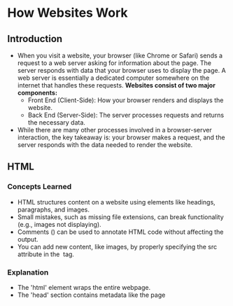 # How Websites Work

## Introduction
- When you visit a website, your browser (like Chrome or Safari) sends a request to a web server asking for information about the page. The server responds with data that your browser uses to display the page. A web server is essentially a dedicated computer somewhere on the internet that handles these requests.
**Websites consist of two major components:**
  - Front End (Client-Side): How your browser renders and displays the website.
  - Back End (Server-Side): The server processes requests and returns the necessary data.
- While there are many other processes involved in a browser-server interaction, the key takeaway is: your browser makes a request, and the server responds with the data needed to render the website.


## HTML

### Concepts Learned
- HTML structures content on a website using elements like headings, paragraphs, and images.
- Small mistakes, such as missing file extensions, can break functionality (e.g., images not displaying).
- Comments (<!-- -->) can be used to annotate HTML code without affecting the output.
- You can add new content, like images, by properly specifying the src attribute in the <img> tag.

### Explanation
- The 'html' element wraps the entire webpage.
- The 'head' section contains metadata like the page <title>.
- The body contains visible content:
- 'h1' for main headings.
- ''p' for paragraphs.
- "img src="path"" to display images.
- File paths and extensions in <img> tags must be correct for the image to display.
- Comments allow you to leave notes in the code that are not rendered in the browser.

### Notes
**Original Code (with missing extension):**
"img src='img/cat-2.'"
- Issue: Missing .jpg extension → image did not display.
**Corrected Code (added proper extension and dog image):**
"img src='img/cat-1.jpg'"
"img src='img/cat-2.jpg'"
"img src='img/dog-1.png'"
- Fix: Added correct .jpg for second cat image.
- Added a dog image to demonstrate adding new content.
- Running the code in the interactive lab showed the images on the webpage as expected.


## JavaScript

### Concepts Learned
- JavaScript makes webpages interactive, whereas HTML only structures content.
- JS can dynamically update page content, styles, and animations in real-time.
- Elements can have events (e.g., onclick, onhover) that trigger JavaScript functions.
- JS can be included inline with <script> tags or loaded from external files using the src attribute.
- DOM manipulation allows changing content of HTML elements via document.getElementById().

### Explanation
**Inline Update:**
document.getElementById("demo").innerHTML = "Hack the Planet";
Updates the content of the element with id demo.
**Event Handling:**
<button onclick='document.getElementById("demo").innerHTML = "Button Clicked";'>Click Me!</button>
Changes content when the button is clicked. Events can also be defined inside <script> tags instead of directly on elements.
**Script Inclusion:**
<script src="/path/to/javascript_file.js"></script>
Loads an external JS file.

### Notes
**Example Code Used in Lab:**
<div id="demo">Hi there!</div>
<button onclick='document.getElementById("demo").innerHTML = "Button Clicked"'>Click Me!</button>
<script type="text/javascript">
   document.getElementById("demo").innerHTML="Hack The Planet"
</script>
- The <div> initially displayed "Hi there!"
- JS script changed it to "Hack The Planet".
- Button click changes text to "Button Clicked".
- Learned how to manipulate element content and add interactivity via buttons and events.


## Sensitive Data Exposure

### Concepts Learned
- Sensitive Data Exposure occurs when sensitive info (like credentials or hidden links) is left in the website’s front-end.
- Such data can appear in HTML comments, JavaScript code, or hidden inputs.
- Attackers can leverage this to access restricted areas or escalate attacks.

### Explanation
 **While testing a sample login page:**
- First checked page source, but couldn’t find the password.
- Discovered that the login form was inside a frame, so the real data was in the frame source.
 **By viewing frame source, found hardcoded credentials:**
    Username: admin
    Password: testpasswd
- This showed how easily overlooked data can lead to vulnerabilities.

### Notes
- Always review page source and frame source for sensitive data.
**Look for:**
- Hardcoded usernames/passwords.
- Developer comments with hints.
- API keys, tokens, or hidden endpoints.
- Exposed credentials can be directly used to log in or chained with other attacks.


## HTML Injection

### Concepts Learned
- HTML Injection happens when unfiltered user input is directly displayed on a webpage.
- If input isn’t sanitized, attackers can inject HTML or JavaScript into the page.
- This affects the client-side (browser rendering), but can still cause serious risks.
- Input sanitization (removing or escaping HTML tags) is the key prevention method.
- General security rule: never trust user input.

### Explanation
- When websites take user input (e.g., from a form) and display it back on the page without filtering, an attacker can inject code.
For example, if the input box asks for your name, and instead of typing text you insert an HTML snippet, the page will render it as actual HTML.
**In the lab, I tested this by injecting:**
  "a href="http://hacker.com">Link Text</a>"
- This created a clickable malicious link on the vulnerable page.
- This shows how user-controlled input can alter the page structure/behavior, making it dangerous if not sanitized.

### Notes
- Cause: Unfiltered/unsanitized input displayed directly in HTML.
- Impact: Attacker can:
- Change page appearance.
- Inject malicious links.
- Potentially escalate to JavaScript injection (leading to XSS).
**Prevention:**
- Sanitize/escape user input.
- Strip out HTML tags before rendering.
- Practical Example: Injected an <a> tag to display a custom link.



## Key Takeaway
- Website Structure: Websites are built with a front end (HTML, CSS, JS) and a back end (server logic) that handle requests and responses.
- HTML: Provides the structure of a webpage. Small errors (like missing file extensions) can break elements.
- JavaScript: Makes web pages interactive by dynamically updating content, handling events, and modifying HTML elements.
- Sensitive Data Exposure: Viewing page source or frame source can reveal hidden credentials or links if developers forget to sanitize/remove them.
- HTML Injection: Occurs when unsanitized user input is rendered on a webpage. Attackers can inject HTML/JS, altering page functionality.
- Security Lesson: The golden rule — never trust user input. Always sanitize and validate before rendering or storing.
